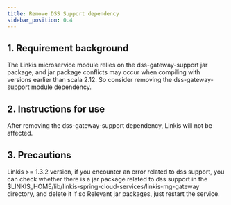 ```yaml
---
title: Remove DSS Support dependency
sidebar_position: 0.4
---
```


## 1. Requirement background
The Linkis microservice module relies on the dss-gateway-support jar package, and jar package conflicts may occur when compiling with versions earlier than scala 2.12. So consider removing the dss-gateway-support module dependency.

## 2. Instructions for use

After removing the dss-gateway-support dependency, Linkis will not be affected.

## 3. Precautions

Linkis >= 1.3.2 version, if you encounter an error related to dss support, you can check whether there is a jar package related to dss support in the $LINKIS_HOME/lib/linkis-spring-cloud-services/linkis-mg-gateway directory, and delete it if so Relevant jar packages, just restart the service.